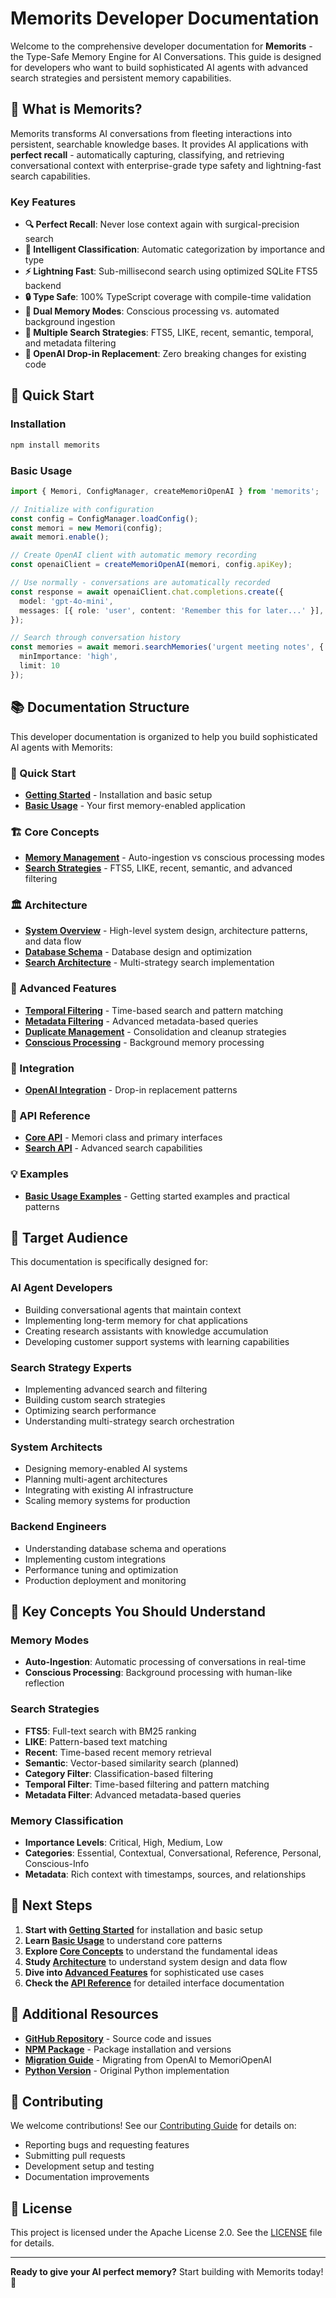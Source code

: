# Memorits Developer Documentation

Welcome to the comprehensive developer documentation for **Memorits** - the Type-Safe Memory Engine for AI Conversations. This guide is designed for developers who want to build sophisticated AI agents with advanced search strategies and persistent memory capabilities.

## 🎯 What is Memorits?

Memorits transforms AI conversations from fleeting interactions into persistent, searchable knowledge bases. It provides AI applications with **perfect recall** - automatically capturing, classifying, and retrieving conversational context with enterprise-grade type safety and lightning-fast search capabilities.

### Key Features

- **🔍 Perfect Recall**: Never lose context again with surgical-precision search
- **🎯 Intelligent Classification**: Automatic categorization by importance and type
- **⚡ Lightning Fast**: Sub-millisecond search using optimized SQLite FTS5 backend
- **🔒 Type Safe**: 100% TypeScript coverage with compile-time validation
- **🧠 Dual Memory Modes**: Conscious processing vs. automated background ingestion
- **🎨 Multiple Search Strategies**: FTS5, LIKE, recent, semantic, temporal, and metadata filtering
- **🤖 OpenAI Drop-in Replacement**: Zero breaking changes for existing code

## 🚀 Quick Start

### Installation

```bash
npm install memorits
```

### Basic Usage

```typescript
import { Memori, ConfigManager, createMemoriOpenAI } from 'memorits';

// Initialize with configuration
const config = ConfigManager.loadConfig();
const memori = new Memori(config);
await memori.enable();

// Create OpenAI client with automatic memory recording
const openaiClient = createMemoriOpenAI(memori, config.apiKey);

// Use normally - conversations are automatically recorded
const response = await openaiClient.chat.completions.create({
  model: 'gpt-4o-mini',
  messages: [{ role: 'user', content: 'Remember this for later...' }],
});

// Search through conversation history
const memories = await memori.searchMemories('urgent meeting notes', {
  minImportance: 'high',
  limit: 10
});
```

## 📚 Documentation Structure

This developer documentation is organized to help you build sophisticated AI agents with Memorits:

### 🚀 Quick Start
- **[Getting Started](getting-started.md)** - Installation and basic setup
- **[Basic Usage](basic-usage.md)** - Your first memory-enabled application

### 🏗️ Core Concepts
- **[Memory Management](core-concepts/memory-management.md)** - Auto-ingestion vs conscious processing modes
- **[Search Strategies](core-concepts/search-strategies.md)** - FTS5, LIKE, recent, semantic, and advanced filtering

### 🏛️ Architecture
- **[System Overview](architecture/system-overview.md)** - High-level system design, architecture patterns, and data flow
- **[Database Schema](architecture/database-schema.md)** - Database design and optimization
- **[Search Architecture](architecture/search-architecture.md)** - Multi-strategy search implementation

### 🔧 Advanced Features
- **[Temporal Filtering](advanced-features/temporal-filtering.md)** - Time-based search and pattern matching
- **[Metadata Filtering](advanced-features/metadata-filtering.md)** - Advanced metadata-based queries
- **[Duplicate Management](advanced-features/duplicate-management.md)** - Consolidation and cleanup strategies
- **[Conscious Processing](advanced-features/conscious-processing.md)** - Background memory processing

### 🔗 Integration
- **[OpenAI Integration](integration/openai-integration.md)** - Drop-in replacement patterns

### 📖 API Reference
- **[Core API](api/core-api.md)** - Memori class and primary interfaces
- **[Search API](api/search-api.md)** - Advanced search capabilities

### 💡 Examples
- **[Basic Usage Examples](examples/basic-usage.md)** - Getting started examples and practical patterns

## 🎯 Target Audience

This documentation is specifically designed for:

### AI Agent Developers
- Building conversational agents that maintain context
- Implementing long-term memory for chat applications
- Creating research assistants with knowledge accumulation
- Developing customer support systems with learning capabilities

### Search Strategy Experts
- Implementing advanced search and filtering
- Building custom search strategies
- Optimizing search performance
- Understanding multi-strategy search orchestration

### System Architects
- Designing memory-enabled AI systems
- Planning multi-agent architectures
- Integrating with existing AI infrastructure
- Scaling memory systems for production

### Backend Engineers
- Understanding database schema and operations
- Implementing custom integrations
- Performance tuning and optimization
- Production deployment and monitoring

## 🔧 Key Concepts You Should Understand

### Memory Modes
- **Auto-Ingestion**: Automatic processing of conversations in real-time
- **Conscious Processing**: Background processing with human-like reflection

### Search Strategies
- **FTS5**: Full-text search with BM25 ranking
- **LIKE**: Pattern-based text matching
- **Recent**: Time-based recent memory retrieval
- **Semantic**: Vector-based similarity search (planned)
- **Category Filter**: Classification-based filtering
- **Temporal Filter**: Time-based filtering and pattern matching
- **Metadata Filter**: Advanced metadata-based queries

### Memory Classification
- **Importance Levels**: Critical, High, Medium, Low
- **Categories**: Essential, Contextual, Conversational, Reference, Personal, Conscious-Info
- **Metadata**: Rich context with timestamps, sources, and relationships

## 🚀 Next Steps

1. **Start with [Getting Started](getting-started.md)** for installation and basic setup
2. **Learn [Basic Usage](basic-usage.md)** to understand core patterns
3. **Explore [Core Concepts](core-concepts/memory-management.md)** to understand the fundamental ideas
4. **Study [Architecture](architecture/system-overview.md)** to understand system design and data flow
5. **Dive into [Advanced Features](advanced-features/temporal-filtering.md)** for sophisticated use cases
6. **Check the [API Reference](api/core-api.md)** for detailed interface documentation

## 📖 Additional Resources

- **[GitHub Repository](https://github.com/mrorigo/memorits)** - Source code and issues
- **[NPM Package](https://npmjs.com/package/memorits)** - Package installation and versions
- **[Migration Guide](../MIGRATION.md)** - Migrating from OpenAI to MemoriOpenAI
- **[Python Version](../../../memori/)** - Original Python implementation

## 🤝 Contributing

We welcome contributions! See our [Contributing Guide](../../../memori/CONTRIBUTING.md) for details on:
- Reporting bugs and requesting features
- Submitting pull requests
- Development setup and testing
- Documentation improvements

## 📄 License

This project is licensed under the Apache License 2.0. See the [LICENSE](../../../memori/LICENSE) file for details.

---

**Ready to give your AI perfect memory?** Start building with Memorits today! 🎯